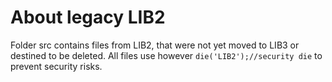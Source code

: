 # About legacy LIB2

Folder src contains files from LIB2, that were not yet moved to LIB3 or destined to be deleted.
All files use however `die('LIB2');//security die` to prevent security risks.
